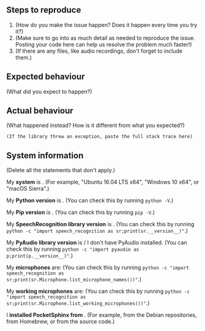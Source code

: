 Steps to reproduce
------------------

1. (How do you make the issue happen? Does it happen every time you try it?)
2. (Make sure to go into as much detail as needed to reproduce the issue. Posting your code here can help us resolve the problem much faster!)
3. (If there are any files, like audio recordings, don't forget to include them.)

Expected behaviour
------------------

(What did you expect to happen?)

Actual behaviour
----------------

(What happened instead? How is it different from what you expected?)

```
(If the library threw an exception, paste the full stack trace here)
```

System information
------------------

(Delete all the statements that don't apply.)

My **system** is <INSERT SYSTEM HERE>. (For example, "Ubuntu 16.04 LTS x64", "Windows 10 x64", or "macOS Sierra".)

My **Python version** is <INSERT VERSION HERE>. (You can check this by running `python -V`.)

My **Pip version** is <INSERT VERSION HERE>. (You can check this by running `pip -V`.)

My **SpeechRecognition library version** is <INSERT VERSION HERE>. (You can check this by running `python -c "import speech_recognition as sr;print(sr.__version__)"`.)

My **PyAudio library version** is <INSERT VERSION HERE> / I don't have PyAudio installed. (You can check this by running `python -c "import pyaudio as p;print(p.__version__)"`.)

My **microphones** are: (You can check this by running `python -c "import speech_recognition as sr;print(sr.Microphone.list_microphone_names())"`.)

My **working microphones** are: (You can check this by running `python -c "import speech_recognition as sr;print(sr.Microphone.list_working_microphones())"`.)

I **installed PocketSphinx from** <INSERT SOURCE HERE>. (For example, from the Debian repositories, from Homebrew, or from the source code.)
